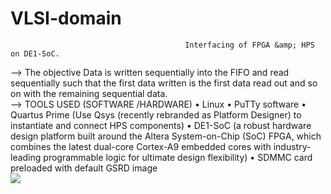 # VLSI-domain
                                           Interfacing of FPGA &amp; HPS on DE1-SoC.

--> The objective 
Data is written sequentially into the FIFO and read sequentially such that the first 
data written is the first data read out and so on with the remaining sequential data.
<br>
--> TOOLS USED (SOFTWARE /HARDWARE)
• Linux
• PuTTy software
• Quartus Prime (Use Qsys (recently rebranded as Platform Designer) to instantiate and connect HPS 
components)
• DE1-SoC (a robust hardware design platform built around the Altera System-on-Chip (SoC) FPGA, which 
combines the latest dual-core Cortex-A9 embedded cores with industry-leading programmable logic for 
ultimate design flexibility)
• SDMMC card preloaded with default GSRD image
<br>
![](https://drive.google.com/file/d/1_CizNyXUAKgEaGZkl1aN4OWHvKWZoa4j/view?usp=sharing)
